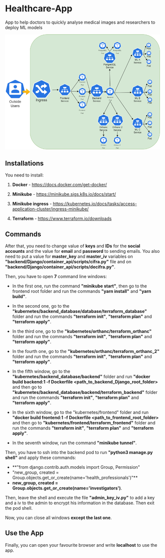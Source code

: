 # Healthcare-App
App to help doctors to quickly analyse medical images and researchers to deploy ML models

![App Architecture](./kubernetes_cluster.drawio.png "App Architecture")

## Installations

You need to install:

1. **Docker** - https://docs.docker.com/get-docker/
 
2. **Minikube** - https://minikube.sigs.k8s.io/docs/start/

3. **Minikube ingress** - https://kubernetes.io/docs/tasks/access-application-cluster/ingress-minikube/

4. **Terraform** - https://www.terraform.io/downloads

## Commands

After that, you need to change value of **keys** and **IDs** for the **social accounts** and the value for **email** and **password** to sending emails. You also need to put a value for **master_key** and **master_iv** variables on **"backend/Django/container_api/scripts/cifra.py"** file and on **"backend/Django/container_api/scripts/decifra.py"**.

Then, you have to open **7** command line windows:

- In the first one, run the command **"minikube start"**, then go to the frontend root folder and run the commands **"yarn install"** and **"yarn build"**.

- In the second one, go to the **"kubernetes/backend_database/database/terraform_database"** folder and run the commands **"terraform init"**, **"terraform plan"** and **"terraform apply"**.

- In the third one, go to the **"kubernetes/orthanc/terraform_orthanc"** folder and run the commands **"terraform init"**, **"terraform plan"** and **"terraform apply"**.

- In the fourth one, go to the **"kubernetes/orthanc/terraform_orthanc_2"** folder and run the commands **"terraform init"**, **"terraform plan"** and **"terraform apply"**.

- In the fifth window, go to the **"kubernetes/backend_database/backend"** folder and run **"docker build backend:1 -f Dockerfile <path_to_backend_Django_root_folder>** and then go to **"kubernetes/backend_database/backend/terraform_backend"** folder and run the commands **"terraform init"**, **"terraform plan"** and **"terraform apply"**.

- In the sixth window, go to the "kubernetes/frontend" folder and run **"docker build frontend:1 -f Dockerfile <path_to_frontend_root_folder>** and then go to **"kubernetes/frontend/terraform_frontend"** folder and run the commands **"terraform init"**, **"terraform plan"** and **"terraform apply"**.

- In the seventh window, run the command **"minikube tunnel"**.

Then, you have to ssh into the backend pod to run **"python3 manage.py shell"** and apply these commands:
- **"from django.contrib.auth.models import Group, Permission"
- "new_group, created = Group.objects.get_or_create(name='health_professionals')"**
- **new_group, created = Group.objects.get_or_create(name='investigators')**.

Then, leave the shell and execute the file **"admin_key_iv.py"** to add a key and a iv to the admin to encrypt his information in the database. Then exit the pod shell.

Now, you can close all windows **except the last one**.

## Use the App

Finally, you can open your favourite browser and write **localhost** to use the app.
